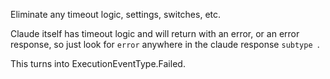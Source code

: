 Eliminate any timeout logic, settings, switches, etc.

Claude itself has timeout logic and will return with an error, or an error response, so just look for `error` anywhere in the claude response `subtype
`.

This turns into ExecutionEventType.Failed.